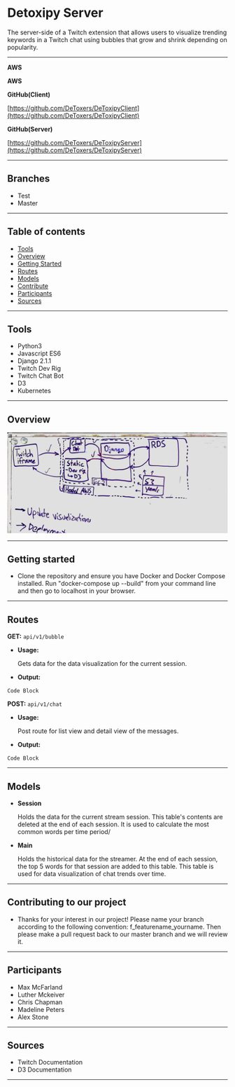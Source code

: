 # Detoxipy Server
The server-side of a Twitch extension that allows users to visualize trending keywords in a Twitch chat using bubbles that grow and shrink depending on popularity.
___

**AWS** []()

**AWS** []()

**GitHub(Client)**

[https://github.com/DeToxers/DeToxipyClient](https://github.com/DeToxers/DeToxipyClient)

**GitHub(Server)**

[https://github.com/DeToxers/DeToxipyServer](https://github.com/DeToxers/DeToxipyServer)
___
## Branches
* Test
* Master
___
## Table of contents
* [Tools](#tools)
* [Overview](#overview)
* [Getting Started](#start)
* [Routes](#routes)
* [Models](#models)
* [Contribute](#contrib)
* [Participants](#participants)
* [Sources](#sources)
___
<a id="tools"></a>
## Tools
- Python3
- Javascript ES6
- Django 2.1.1
- Twitch Dev Rig
- Twitch Chat Bot
- D3
- Kubernetes

___
<a id="overview"></a>
## Overview
![Wireframe](/wireframe.jpeg)

___
## Getting started
<a id="start"></a>
- Clone the repository and ensure you have Docker and Docker Compose installed. Run "docker-compose up --build" from your command line and then go to localhost in your browser.
___

## Routes

<a id="routes"></a>

**GET:**  `api/v1/bubble`

- **Usage:**

    Gets data for the data visualization for the current session.

- **Output:**
```
Code Block
```

**POST:**  `api/v1/chat`

- **Usage:**

    Post route for list view and detail view of the messages.

- **Output:**
```
Code Block
```
___
## Models
<a id="models"></a>

- **Session**

    Holds the data for the current stream session. This table's contents are deleted at the end of each session. It is used to calculate the most common words per time period/

- **Main**

    Holds the historical data for the streamer. At the end of each session, the top 5 words for that session are added to this table. This table is used for data visualization of chat trends over time.

___
<a id="contrib"></a>
## Contributing to our project
- Thanks for your interest in our project! Please name your branch according to the following convention: f_featurename_yourname. Then please make a pull request back to our master branch and we will review it.
___
<a id="participants"></a>
## Participants
- Max McFarland
- Luther Mckeiver
- Chris Chapman
- Madeline Peters
- Alex Stone
___
<a id="sources"></a>
## Sources
- Twitch Documentation
- D3 Documentation
___
